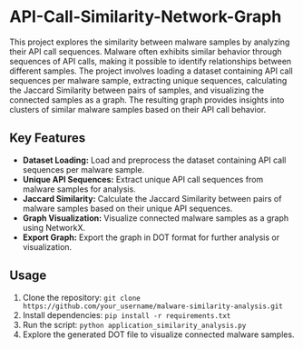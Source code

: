 # API-Call-Similarity-Network-Graph

This project explores the similarity between malware samples by analyzing their API call sequences. Malware often exhibits similar behavior through sequences of API calls, making it possible to identify relationships between different samples. The project involves loading a dataset containing API call sequences per malware sample, extracting unique sequences, calculating the Jaccard Similarity between pairs of samples, and visualizing the connected samples as a graph. The resulting graph provides insights into clusters of similar malware samples based on their API call behavior.

## Key Features

- **Dataset Loading:** Load and preprocess the dataset containing API call sequences per malware sample.
- **Unique API Sequences:** Extract unique API call sequences from malware samples for analysis.
- **Jaccard Similarity:** Calculate the Jaccard Similarity between pairs of malware samples based on their unique API sequences.
- **Graph Visualization:** Visualize connected malware samples as a graph using NetworkX.
- **Export Graph:** Export the graph in DOT format for further analysis or visualization.

## Usage

1. Clone the repository: `git clone https://github.com/your_username/malware-similarity-analysis.git`
2. Install dependencies: `pip install -r requirements.txt`
3. Run the script: `python application_similarity_analysis.py`
4. Explore the generated DOT file to visualize connected malware samples.
